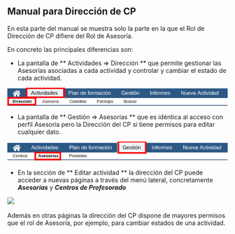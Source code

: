 ## Manual para Dirección de CP

En esta parte del manual se muestra solo la parte en la que el Rol de Dirección de CP difiere del Rol de Asesoría.

En concreto las principales diferencias son:

* La pantalla de ** Actividades &rArr; Dirección ** que permite gestionar las Asesorías asociadas a cada actividad y controlar y cambiar el estado de cada actividad.

![](https://raw.githubusercontent.com/catedu/manualdoceo/master/assets/actividadesdireccion.png)

* La pantalla de ** Gestión &rArr; Asesorías ** que es idéntica al acceso con perfil Asesoría pero la Dirección del CP si tiene permisos para editar cualquier dato.

![](https://raw.githubusercontent.com/catedu/manualdoceo/master/assets/gestionasesorias.png)

* En la sección de ** Editar actividad ** la dirección del CP puede acceder a nuevas páginas a través del menú lateral, concretamente **_Asesorías_** y _**Centros de Profesorado**_

![](https://raw.githubusercontent.com/catedu/manualdoceo/master/assets/Selección_777.png)

Además en otras páginas la dirección del CP dispone de mayores permisos que el rol de Asesoría, por ejemplo, para cambiar estados de una actividad.

